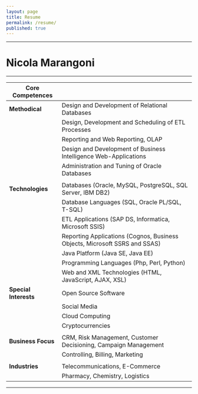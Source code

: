 ```yaml
---
layout: page
title: Resume
permalink: /resume/
published: true
---
```


---


# Nicola Marangoni #

---

| **Core Competences** | |
| -- | -- |
| **Methodical** | Design and Development of Relational Databases
| | Design, Development and Scheduling of ETL Processes |
| | Reporting and Web Reporting, OLAP |
| | Design and Development of Business Intelligence Web-Applications |
| | Administration and Tuning of Oracle Databases |
| | |
| **Technologies** | Databases (Oracle, MySQL, PostgreSQL, SQL Server, IBM DB2) |
| | Database Languages (SQL, Oracle PL/SQL, T-SQL) |
| | ETL Applications (SAP DS, Informatica, Microsoft SSIS) |
| | Reporting Applications (Cognos, Business Objects, Microsoft SSRS and SSAS) |
| | Java Platform (Java SE, Java EE) |
| | Programming Languages (Php, Perl, Python) |
| | Web and XML Technologies (HTML, JavaScript, AJAX, XSL) |
|  **Special Interests** | Open Source Software |
| | Social Media |
| | Cloud Computing |
| | Cryptocurrencies |
| | |
| **Business Focus** | CRM, Risk Management, Customer Decisioning, Campaign Management |
| | Controlling, Billing, Marketing |
| | |
| **Industries** | Telecommunications, E-Commerce |
| | Pharmacy, Chemistry, Logistics |

---